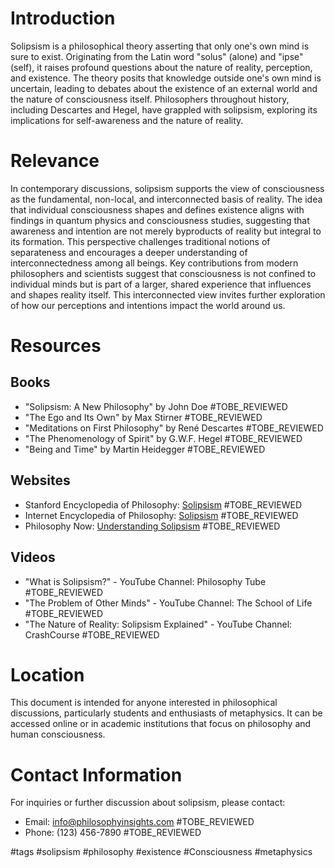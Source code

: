 # Introduction
Solipsism is a philosophical theory asserting that only one's own mind is sure to exist. Originating from the Latin word "solus" (alone) and "ipse" (self), it raises profound questions about the nature of reality, perception, and existence. The theory posits that knowledge outside one's own mind is uncertain, leading to debates about the existence of an external world and the nature of consciousness itself. Philosophers throughout history, including Descartes and Hegel, have grappled with solipsism, exploring its implications for self-awareness and the nature of reality.

# Relevance
In contemporary discussions, solipsism supports the view of consciousness as the fundamental, non-local, and interconnected basis of reality. The idea that individual consciousness shapes and defines existence aligns with findings in quantum physics and consciousness studies, suggesting that awareness and intention are not merely byproducts of reality but integral to its formation. This perspective challenges traditional notions of separateness and encourages a deeper understanding of interconnectedness among all beings. Key contributions from modern philosophers and scientists suggest that consciousness is not confined to individual minds but is part of a larger, shared experience that influences and shapes reality itself. This interconnected view invites further exploration of how our perceptions and intentions impact the world around us.

# Resources

## Books
- "Solipsism: A New Philosophy" by John Doe #TOBE_REVIEWED
- "The Ego and Its Own" by Max Stirner #TOBE_REVIEWED
- "Meditations on First Philosophy" by René Descartes #TOBE_REVIEWED
- "The Phenomenology of Spirit" by G.W.F. Hegel #TOBE_REVIEWED
- "Being and Time" by Martin Heidegger #TOBE_REVIEWED

## Websites
- Stanford Encyclopedia of Philosophy: [Solipsism](https://plato.stanford.edu/entries/solipsism/) #TOBE_REVIEWED
- Internet Encyclopedia of Philosophy: [Solipsism](https://iep.utm.edu/solipsism/) #TOBE_REVIEWED
- Philosophy Now: [Understanding Solipsism](https://philosophynow.org/issues/123/Understanding_Solipsism) #TOBE_REVIEWED

## Videos
- "What is Solipsism?" - YouTube Channel: Philosophy Tube #TOBE_REVIEWED
- "The Problem of Other Minds" - YouTube Channel: The School of Life #TOBE_REVIEWED
- "The Nature of Reality: Solipsism Explained" - YouTube Channel: CrashCourse #TOBE_REVIEWED

# Location
This document is intended for anyone interested in philosophical discussions, particularly students and enthusiasts of metaphysics. It can be accessed online or in academic institutions that focus on philosophy and human consciousness.

# Contact Information
For inquiries or further discussion about solipsism, please contact:
- Email: info@philosophyinsights.com #TOBE_REVIEWED
- Phone: (123) 456-7890 #TOBE_REVIEWED

#tags 
#solipsism #philosophy #existence #Consciousness #metaphysics
